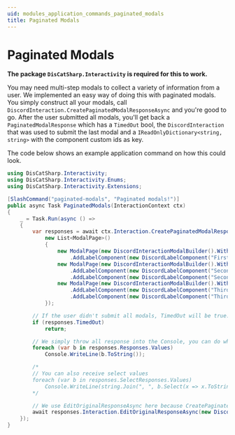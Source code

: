 ```yaml
---
uid: modules_application_commands_paginated_modals
title: Paginated Modals
---
```


# Paginated Modals

**The package `DisCatSharp.Interactivity` is required for this to work.**

You may need multi-step modals to collect a variety of information from a user. We implemented an easy way of doing this with paginated modals.
You simply construct all your modals, call `DiscordInteraction.CreatePaginatedModalResponseAsync` and you're good to go. After the user submitted all modals, you'll get back a `PaginatedModalResponse` which has a `TimedOut` bool, the `DiscordInteraction` that was used to submit the last modal and a `IReadOnlyDictionary<string, string>` with the component custom ids as key.

The code below shows an example application command on how this could look.

```cs
using DisCatSharp.Interactivity;
using DisCatSharp.Interactivity.Enums;
using DisCatSharp.Interactivity.Extensions;
```

```cs
[SlashCommand("paginated-modals", "Paginated modals!")]
public async Task PaginatedModals(InteractionContext ctx)
{
    _ = Task.Run(async () =>
    {
        var responses = await ctx.Interaction.CreatePaginatedModalResponseAsync(
            new List<ModalPage>()
            {
                new ModalPage(new DiscordInteractionModalBuilder().WithTitle("First Modal")
                    .AddLabelComponent(new DiscordLabelComponent("First Label").WithTextComponent(new DiscordTextComponent(TextComponentStyle.Small, "title", "Placeholder", 0, 250, false)))),
                new ModalPage(new DiscordInteractionModalBuilder().WithTitle("Second Modal")
                    .AddLabelComponent(new DiscordLabelComponent("Second Title").WithTextComponent(new DiscordTextComponent(TextComponentStyle.Small, "title_1", "Placeholder 1", 0, 250, false))),
                    .AddLabelComponent(new DiscordLabelComponent("Second Description").WithTextComponent(new DiscordTextComponent(TextComponentStyle.Paragraph, "description_1", "Some bigger Placeholder here", required: false)))),
                new ModalPage(new DiscordInteractionModalBuilder().WithTitle("Third Modal")
                    .AddLabelComponent(new DiscordLabelComponent("Third Title").WithTextComponent(new DiscordTextComponent(TextComponentStyle.Small, "title_2", "Placeholder 2", 0, 250, false)))
                    .AddLabelComponent(new DiscordLabelComponent("Third Description").WithTextComponent(new DiscordTextComponent(TextComponentStyle.Paragraph, "description_2", "Some placeholder here", required: false)))),
            });

        // If the user didn't submit all modals, TimedOut will be true. We return the command as there is nothing to handle.
        if (responses.TimedOut)
            return;

        // We simply throw all response into the Console, you can do whatever with this.
        foreach (var b in responses.Responses.Values)
            Console.WriteLine(b.ToString());

        /*
        // You can also receive select values
        foreach (var b in responses.SelectResponses.Values)
            Console.WriteLine(string.Join(", ", b.Select(x => x.ToString())));
        */

        // We use EditOriginalResponseAsync here because CreatePaginatedModalResponseAsync responds to the last modal with a thinking state.
        await responses.Interaction.EditOriginalResponseAsync(new DiscordWebhookBuilder().WithContent("Success"));
    });
}
```
